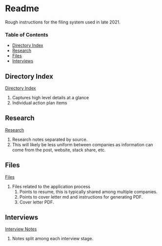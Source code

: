 # Readme

Rough instructions for the filing system used in late 2021.

### Table of Contents

* [Directory Index](#directory-index)
* [Research](#research)
* [Files](#files)
* [Interviews](#interviews)

## Directory Index

[Directory Index](./index.md)

1. Captures high level details at a glance
2. Individual action plan items

## Research

[Research](./research/index.md)

1. Research notes separated by source.
2. This will likely be less uniform between companies as information can come from the post, website, stack share, etc.

## Files

[Files](./files/index.md)

1. Files related to the application process
   1. Points to resume, this is typically shared among multiple companies.
   2. Points to cover letter md and instructions for generating PDF.
   3. Cover letter PDF.

## Interviews

[Interview Notes](./interviews/index.md)

1. Notes split among each interview stage.
